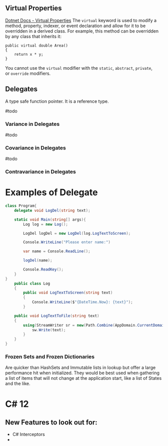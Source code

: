 
## Virtual Properties
[Dotnet Docs - Virtual Properties](https://learn.microsoft.com/en-us/dotnet/csharp/language-reference/keywords/virtual)
The `virtual` keyword is used to modify a method, property, indexer, or event declaration and allow for it to be overridden in a derived class. For example, this method can be overridden by any class that inherits it:

```
public virtual double Area()
{
    return x * y;
}
```

You cannot use the `virtual` modifier with the `static`, `abstract`, `private`, or `override` modifiers.

## Delegates

A type safe function pointer.
It is a reference type.

#todo
### Variance in Delegates

#todo
### Covariance in Delegates

#todo
### Contravariance in Delegates


# Examples of Delegate

```C#
class Program{
	delegate void LogDel(string text);

	static void Main(string[] args){
		Log log = new Log();

		LogDel logDel = new LogDel(log.LogTextToScreen);

		Console.WriteLine("Please enter name:")

		var name = Console.ReadLine();

		logDel(name);

		Console.ReadKey();
	}	
}
	public class Log
	{
		public void LogTextToScreen(string text)
		{
			Console.WriteLine($"{DateTime.Now}: {text}");
		}

	public void LogTextToFile(string text) 
	{
		using(StreamWriter sr = new(Path.Combine(AppDomain.CurrentDomain.BaseDirectory, "Log.txt", true))){
			sw.Write(text);
		}
	}
}
```

### Frozen Sets and Frozen Dictionaries
Are quicker than HashSets and Immutable lists in lookup but offer a large performance hit when initialized. They would be best used when gathering a list of items that will not change at the application start, like a list of States and the like.


# C# 12

## New Features to look out for:
- C# Interceptors
- 